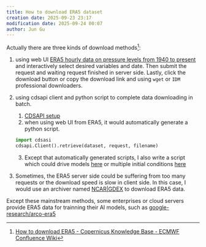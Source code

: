 ```yaml
---
title: How to download ERA5 dataset
creation date: 2025-09-23 23:17
modification date: 2025-09-24 00:07
author: Jun Gu
---
```


Actually there are three kinds of download methods[^1]:

1. using web UI [ERA5 hourly data on pressure levels from 1940 to present](https://cds.climate.copernicus.eu/datasets/reanalysis-era5-pressure-levels?tab=download) and interactively select desired variables and date. Then submit the request and waiting request finished in server side. Lastly, click the download button or copy the download link and using `wget` or `IDM` professional downloaders. 
2. using cdsapi client and python script to complete data downloading in batch.
    1. [CDSAPI setup](https://cds.climate.copernicus.eu/how-to-api)
    2. when using web UI from ERA5, it would automatically generate a python script. 
    ```python
    import cdsasi
    cdsapi.Client().retrieve(dataset, request, filename)
    ```
    3. Except that automatically generated scripts, I also write a script which could drive models [here](./ERA5/download_ERA5_dirve_MPAS.py) or multiple initial conditions [here](./ERA5/download_ERA5_drive_multi_init.py)

3. Sometimes, the ERA5 server side could be suffering from too many requests or the download speed is slow in client side. In this case, I would use an archiver named [NCAR|GDEX](https://gdex.ucar.edu/datasets/d633000/) to download ERA5 data.

Except these mainstream methods, some enterprises or cloud servers provide ERA5 data for trainning their AI models, such as [google-research/arco-era5](https://github.com/google-research/arco-era5/)


[^1]:[How to download ERA5 - Copernicus Knowledge Base - ECMWF Confluence Wiki](https://confluence.ecmwf.int/display/CKB/How+to+download+ERA5)